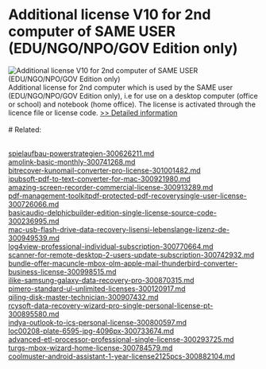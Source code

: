 # Additional license V10 for 2nd computer of SAME USER (EDU/NGO/NPO/GOV Edition only)
![Additional license V10 for 2nd computer of SAME USER (EDU/NGO/NPO/GOV Edition only)](https://mycommerce.akamaized.net/api/pimages/P300850164/BIG/300850164.JPG)
Additional license for 2nd computer which is used by the SAME user (EDU/NGO/NPO/GOV Edition only), i.e for use on a desktop computer (office or school) and notebook (home office). The license is activated through the licence file or license code.
[>> Detailed information](https://secure.shareit.com/shareit/product.html?productid=300850164&affiliateid=200057808)<br/><br/># Related:

<br />[spielaufbau-powerstrategien-300626211.md](https://github.com/downloadplanet/downloadplanet/blob/main/spielaufbau-powerstrategien-300626211.md)<br />[amolink-basic-monthly-300741268.md](https://github.com/downloadplanet/downloadplanet/blob/main/amolink-basic-monthly-300741268.md)<br />[bitrecover-kunomail-converter-pro-license-301001482.md](https://github.com/downloadplanet/downloadplanet/blob/main/bitrecover-kunomail-converter-pro-license-301001482.md)<br />[ipubsoft-pdf-to-text-converter-for-mac-300921980.md](https://github.com/downloadplanet/downloadplanet/blob/main/ipubsoft-pdf-to-text-converter-for-mac-300921980.md)<br />[amazing-screen-recorder-commercial-license-300913289.md](https://github.com/downloadplanet/downloadplanet/blob/main/amazing-screen-recorder-commercial-license-300913289.md)<br />[pdf-management-toolkitpdf-protected-pdf-recoverysingle-user-license-300726066.md](https://github.com/downloadplanet/downloadplanet/blob/main/pdf-management-toolkitpdf-protected-pdf-recoverysingle-user-license-300726066.md)<br />[basicaudio-delphicbuilder-edition-single-license-source-code-300236995.md](https://github.com/downloadplanet/downloadplanet/blob/main/basicaudio-delphicbuilder-edition-single-license-source-code-300236995.md)<br />[mac-usb-flash-drive-data-recovery-lisensi-lebenslange-lizenz-de-300949539.md](https://github.com/downloadplanet/downloadplanet/blob/main/mac-usb-flash-drive-data-recovery-lisensi-lebenslange-lizenz-de-300949539.md)<br />[log4view-professional-individual-subscription-300770664.md](https://github.com/downloadplanet/downloadplanet/blob/main/log4view-professional-individual-subscription-300770664.md)<br />[scanner-for-remote-desktop-2-users-update-subscription-300742932.md](https://github.com/downloadplanet/downloadplanet/blob/main/scanner-for-remote-desktop-2-users-update-subscription-300742932.md)<br />[bundle-offer-macuncle-mbox-olm-apple-mail-thunderbird-converter-business-license-300998515.md](https://github.com/downloadplanet/downloadplanet/blob/main/bundle-offer-macuncle-mbox-olm-apple-mail-thunderbird-converter-business-license-300998515.md)<br />[ilike-samsung-galaxy-data-recovery-pro-300870315.md](https://github.com/downloadplanet/downloadplanet/blob/main/ilike-samsung-galaxy-data-recovery-pro-300870315.md)<br />[pimero-standard-ul-unlimited-licenses-300120917.md](https://github.com/downloadplanet/downloadplanet/blob/main/pimero-standard-ul-unlimited-licenses-300120917.md)<br />[qiling-disk-master-technician-300907432.md](https://github.com/downloadplanet/downloadplanet/blob/main/qiling-disk-master-technician-300907432.md)<br />[rcysoft-data-recovery-wizard-pro-single-personal-license-pt-300895580.md](https://github.com/downloadplanet/downloadplanet/blob/main/rcysoft-data-recovery-wizard-pro-single-personal-license-pt-300895580.md)<br />[indya-outlook-to-ics-personal-license-300800597.md](https://github.com/downloadplanet/downloadplanet/blob/main/indya-outlook-to-ics-personal-license-300800597.md)<br />[loc00208-plate-6595-jpg-4096px-300733674.md](https://github.com/downloadplanet/downloadplanet/blob/main/loc00208-plate-6595-jpg-4096px-300733674.md)<br />[advanced-etl-processor-professional-single-license-300293725.md](https://github.com/downloadplanet/downloadplanet/blob/main/advanced-etl-processor-professional-single-license-300293725.md)<br />[turgs-mbox-wizard-home-license-300784579.md](https://github.com/downloadplanet/downloadplanet/blob/main/turgs-mbox-wizard-home-license-300784579.md)<br />[coolmuster-android-assistant-1-year-license2125pcs-300882104.md](https://github.com/downloadplanet/downloadplanet/blob/main/coolmuster-android-assistant-1-year-license2125pcs-300882104.md)